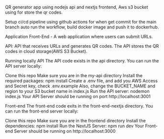 QR generator app using nodejs api and nextjs frontend, Aws s3 bucket using for store the qr codes.

Setup ci/cd pipeline using github actions for when get commit for the main branch auto run the workflow, build docker image and push it to dockerhub.


Application
Front-End - A web application where users can submit URLs.

API: API that receives URLs and generates QR codes. The API stores the QR codes in cloud storage(AWS S3 Bucket).

Running locally
API
The API code exists in the api directory. You can run the API server locally:

Clone this repo
Make sure you are in the my-api directory
Install the required packages: npm install
Create a .env file, and add you AWS Access and Secret key, check .env.example
Also, change the BUCKET_NAME and region to your S3 bucket name in index.js
Run the API server: nodemon index.js
Your API Server should be running on port http://localhost:3001


Front-end
The front-end code exits in the front-end-nextjs directory. You can run the front-end server locally:

Clone this repo
Make sure you are in the frontend directory
Install the dependencies: npm install
Run the NextJS Server: npm run dev
Your Front-end Server should be running on http://localhost:3000